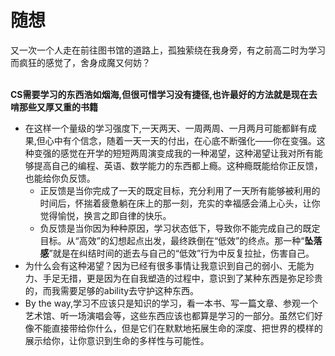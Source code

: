 # 随想

又一次一个人走在前往图书馆的道路上，孤独萦绕在我身旁，有之前高二时为学习而疯狂的感觉了，舍身成魔又何妨？

\
**CS需要学习的东西浩如烟海,但很可惜学习没有捷径,也许最好的方法就是现在去啃那些又厚又重的书籍**

* 在这样一个量级的学习强度下,一天两天、一周两周、一月两月可能都鲜有成果,但心中有个信念，随着一天一天的付出，在心底不断强化——你在变强。这种变强的感觉在开学的短短两周演变成我的一种渴望，这种渴望让我对所有能够提高自己的编程、英语、数学能力的东西都上瘾。这种瘾既能给你正反馈，也能给你负反馈。
  * 正反馈是当你完成了一天的既定目标，充分利用了一天所有能够被利用的时间后，怀揣着疲惫躺在床上的那一刻，充实的幸福感会涌上心头，让你觉得愉悦，换言之即自律的快乐。
  * 负反馈是当你因为种种原因，学习状态低下，导致你不能完成自己的既定目标。从“高效”的幻想起点出发，最终跌倒在“低效”的终点。那一种“**坠落感**”就是在纠结时间的逝去与自己的“低效”行为中反复拉扯，伤害自己。
* 为什么会有这种渴望？因为已经有很多事情让我意识到自己的弱小、无能为力、手足无措，更是因为在自我塑造的过程中，意识到了某种东西是弥足珍贵的，而我需要足够的ability去守护这种东西。
* By the way,学习不应该只是知识的学习，看一本书、写一篇文章、参观一个艺术馆、听一场演唱会等，这些东西应该也都算是学习的一部分。虽然它们好像不能直接带给你什么，但是它们在默默地拓展生命的深度、把世界的模样的展示给你，让你意识到生命的多样性与可能性。
